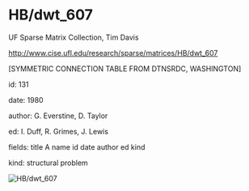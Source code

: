 # HB/dwt_607

 UF Sparse Matrix Collection, Tim Davis

 http://www.cise.ufl.edu/research/sparse/matrices/HB/dwt_607

 [SYMMETRIC CONNECTION TABLE FROM DTNSRDC, WASHINGTON]

 id: 131

 date: 1980

 author: G. Everstine, D. Taylor

 ed: I. Duff, R. Grimes, J. Lewis

 fields: title A name id date author ed kind

 kind: structural problem

![HB/dwt_607](http://yifanhu.net/GALLERY/GRAPHS/GIF_SMALL/HB@dwt_607.gif)
